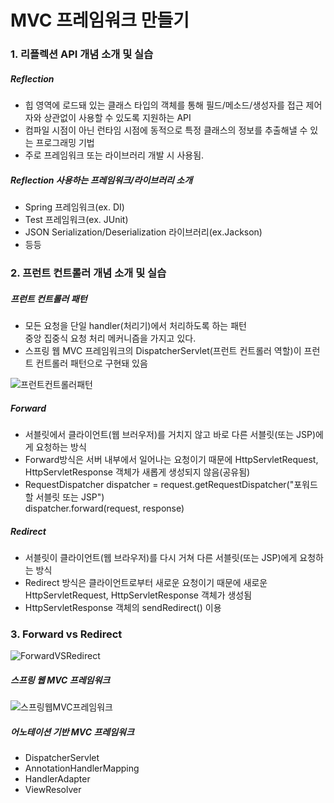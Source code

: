 # MVC 프레임워크 만들기
### 1. 리플렉션 API 개념 소개 및 실습
##### Reflection
* 힙 영역에 로드돼 있는 클래스 타입의 객체를 통해 필드/메소드/생성자를 접근 제어자와 상관없이
  사용할 수 있도록 지원하는 API
* 컴파일 시점이 아닌 런타임 시점에 동적으로 특정 클래스의 정보를 추출해낼 수 있는 프로그래밍 기법
* 주로 프레임워크 또는 라이브러리 개발 시 사용됨.
##### Reflection 사용하는 프레임워크/라이브러리 소개
* Spring 프레임워크(ex. DI)
* Test 프레임워크(ex. JUnit)
* JSON Serialization/Deserialization 라이브러리(ex.Jackson)
* 등등
### 2. 프런트 컨트롤러 개념 소개 및 실습
##### 프런트 컨트롤러 패턴
* 모든 요청을 단일 handler(처리기)에서 처리하도록 하는 패턴  
  중앙 집중식 요청 처리 메커니즘을 가지고 있다.
* 스프링 웹 MVC 프레임워크의 DispatcherServlet(프런트 컨트롤러 역할)이 프런트 컨트롤러 
  패턴으로 구현돼 있음

![프런트컨트롤러패턴](https://user-images.githubusercontent.com/75296934/227431847-4fd311cd-c06a-47ad-a4d0-95eec683e411.PNG)

##### Forward
* 서블릿에서 클라이언트(웹 브러우저)를 거치지 않고 바로 다른 서블릿(또는 JSP)에게 요청하는 방식
* Forward방식은 서버 내부에서 일어나는 요청이기 때문에 HttpServletRequest,
  HttpServletResponse 객체가 새롭게 생성되지 않음(공유됨)
* RequestDispatcher dispatcher = request.getRequestDispatcher("포워드 할 서블릿 또는 JSP")  
  dispatcher.forward(request, response)
##### Redirect
* 서블릿이 클라이언트(웹 브라우저)를 다시 거쳐 다른 서블릿(또는 JSP)에게 요청하는 방식
* Redirect 방식은 클라이언트로부터 새로운 요청이기 때문에 새로운  
  HttpServletRequest, HttpServletResponse 객체가 생성됨
* HttpServletResponse 객체의 sendRedirect() 이용

### 3. Forward vs Redirect
![ForwardVSRedirect](https://user-images.githubusercontent.com/75296934/227434615-58fe20d2-425f-484e-9691-647ca6471ddb.PNG)

##### 스프링 웹 MVC 프레임워크
![스프링웹MVC프레임워크](https://user-images.githubusercontent.com/75296934/227456941-1f8ecdb5-8af0-448a-9e06-c1d0cc4142b0.PNG)
##### 어노테이션 기반 MVC 프레임워크
* DispatcherServlet
* AnnotationHandlerMapping
* HandlerAdapter
* ViewResolver